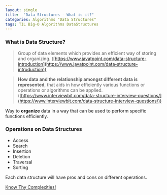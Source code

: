 ```yaml
---
layout: single
title:  "Data Structures - What is it?"
categories: Algorithms "Data Structures"
tags: TIL Big-O Algorithms DataStructures
---
```


### What is Data Structure?

> Group of data elements which provides an efficient way of storing and organizing. ([https://www.javatpoint.com/data-structure-introduction](https://www.javatpoint.com/data-structure-introduction))
> 

> **How data and the relationship amongst different data is represented**, that aids in how efficiently various functions or operations or algorithms can be applied. ([https://www.interviewbit.com/data-structure-interview-questions/](https://www.interviewbit.com/data-structure-interview-questions/))
> 

Way to **organize** data in a way that can be used to perform specific functions efficiently.

### Operations on Data Structures

- Access
- Search
- Insertion
- Deletion
- Traversal
- Sorting

Each data structure will have pros and cons on different operations.

[Know Thy Complexities!](https://www.bigocheatsheet.com/)